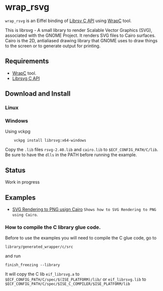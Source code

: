# wrap_rsvg
`wrap_rsvg` is an Eiffel binding of [Librsv C API](https://github.com/GNOME/librsvg) 
using [WrapC](https://github.com/eiffel-wrap-c/WrapC) tool.

This is librsvg - A small library to render Scalable Vector Graphics (SVG), associated with the GNOME Project. It renders SVG files to Cairo surfaces. Cairo is the 2D, antialiased drawing library that GNOME uses to draw things to the screen or to generate output for printing.

## Requirements 

*  [WrapC](https://github.com/eiffel-wrap-c/WrapC) tool.
*  [Librsvg C API](https://github.com/GNOME/librsvg)


## Download and  Install

### Linux

	
### Windows
Using vckpg

		vckpg install librsvg:x64-windows

Copy the `.lib` files `rsvg-2.40.lib` and `cairo.lib` to `$ECF_CONFIG_PATH/C/lib`.
Be sure to have the `dlls` in the PATH before running the example.

## Status

Work in progress


## Examples
* [SVG Rendering to PNG usign Cairo](examples/simple) `Shows how to SVG Rendering to PNG using Cairo`.

### How to compile the C library glue code.

Before to use the examples you will need to compile the C glue code, go to 

	library/generated_wrapper/c/src

and run

	finish_freezing --library

It will copy the C lib `eif_librsvg.a` to `$ECF_CONFIG_PATH/C/spec/$(ISE_PLATFORM)/lib/`  or `eif_librsvg.lib`  to `$ECF_CONFIG_PATH/C/spec/$ISE_C_COMPILER/$ISE_PLATFORM/lib` 






